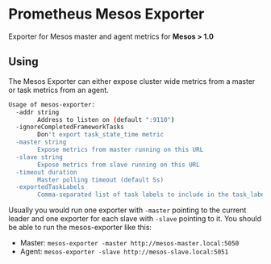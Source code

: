 # Prometheus Mesos Exporter
Exporter for Mesos master and agent metrics for __Mesos > 1.0__


## Using
The Mesos Exporter can either expose cluster wide metrics from a master or task
metrics from an agent.

```sh
Usage of mesos-exporter:
  -addr string
       	Address to listen on (default ":9110")
  -ignoreCompletedFrameworkTasks
       	Don't export task_state_time metric
  -master string
       	Expose metrics from master running on this URL
  -slave string
       	Expose metrics from slave running on this URL
  -timeout duration
       	Master polling timeout (default 5s)
  -exportedTaskLabels
        Comma-separated list of task labels to include in the task_labels metric       	
```

Usually you would run one exporter with `-master` pointing to the current
leader and one exporter for each slave with `-slave` pointing to it. You should 
be able to run the mesos-exporter like this:

- Master: `mesos-exporter -master http://mesos-master.local:5050`
- Agent: `mesos-exporter -slave http://mesos-slave.local:5051`
